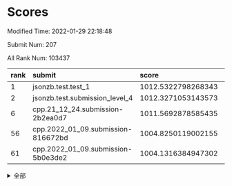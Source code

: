 # Scores

Modified Time: 2022-01-29 22:18:48

Submit Num: 207

All Rank Num: 103437

| rank |               submit               |       score        |       sigma        | pk_num |
| :--- | :--------------------------------- | :----------------- | :----------------- | :----- |
| 1    | jsonzb.test.test_1                 | 1012.5322798268343 | 0.8071100122184015 | 1995   |
| 2    | jsonzb.test.submission_level_4     | 1012.3271053143573 | 0.7948488815592162 | 1998   |
| 6    | cpp.21_12_24.submission-2b2ea0d7   | 1011.5692878585435 | 0.7773346127331646 | 1996   |
| 56   | cpp.2022_01_09.submission-816672bd | 1004.8250119002155 | 0.7256272557449814 | 2000   |
| 61   | cpp.2022_01_09.submission-5b0e3de2 | 1004.1316384947302 | 0.7115414348190104 | 2000   |


<details>
<summary>全部</summary>

| rank |                 submit                 |       score        |       sigma        | pk_num |
| :--- | :------------------------------------- | :----------------- | :----------------- | :----- |
| 1    | jsonzb.test.test_1                     | 1012.5322798268343 | 0.8071100122184015 | 1995   |
| 2    | jsonzb.test.submission_level_4         | 1012.3271053143573 | 0.7948488815592162 | 1998   |
| 3    | gobigger.level_3.submission_level_3_49 | 1012.2563617657509 | 0.7805973828228072 | 1998   |
| 4    | gobigger.level_3.submission_level_3_0  | 1011.7366910275817 | 0.7896115846388964 | 1996   |
| 5    | gobigger.level_3.submission_level_3_41 | 1011.7006414131283 | 0.763908393748769  | 1997   |
| 6    | cpp.21_12_24.submission-2b2ea0d7       | 1011.5692878585435 | 0.7773346127331646 | 1996   |
| 7    | gobigger.level_3.submission_level_3_24 | 1011.4712735285834 | 0.7939930652344338 | 1994   |
| 8    | gobigger.level_3.submission_level_3_46 | 1011.3581852501085 | 0.8039128348940513 | 2003   |
| 9    | gobigger.level_3.submission_level_3_9  | 1011.0692664340065 | 0.7691515240373578 | 2001   |
| 10   | gobigger.level_3.submission_level_3_8  | 1011.0129939466436 | 0.7803152602539868 | 1994   |
| 11   | gobigger.level_3.submission_level_3_35 | 1010.9673957820044 | 0.7750484363744341 | 2000   |
| 12   | gobigger.level_3.submission_level_3_18 | 1010.8416629442577 | 0.7662282563768699 | 2004   |
| 13   | gobigger.level_3.submission_level_3_34 | 1010.8025910648423 | 0.749776858939081  | 2003   |
| 14   | gobigger.level_3.submission_level_3_22 | 1010.7940290125731 | 0.7577738675221672 | 2001   |
| 15   | gobigger.level_3.submission_level_3_37 | 1010.7362288614586 | 0.7690907901627086 | 1996   |
| 16   | gobigger.level_3.submission_level_3_43 | 1010.7080665897294 | 0.756249900472145  | 2002   |
| 17   | gobigger.level_3.submission_level_3_42 | 1010.5286120997011 | 0.7779239276997068 | 2000   |
| 18   | gobigger.level_3.submission_level_3_27 | 1010.473717498028  | 0.7646674692093367 | 1992   |
| 19   | gobigger.level_3.submission_level_3_45 | 1010.4365389402095 | 0.7376956549255401 | 2001   |
| 20   | gobigger.level_3.submission_level_3_26 | 1010.4181516205635 | 0.7661889858858048 | 1996   |
| 21   | gobigger.level_3.submission_level_3_29 | 1010.2967642244711 | 0.785585475618088  | 1999   |
| 22   | gobigger.level_3.submission_level_3_38 | 1010.2603782728254 | 0.7339815357484022 | 1994   |
| 23   | gobigger.level_3.submission_level_3_10 | 1010.2474113608333 | 0.7621391479421439 | 2000   |
| 24   | gobigger.level_3.submission_level_3_23 | 1010.2449589490034 | 0.749655701321742  | 2003   |
| 25   | gobigger.level_3.submission_level_3_1  | 1010.2319304777749 | 0.7538942514636069 | 2005   |
| 26   | gobigger.level_3.submission_level_3_13 | 1010.2147605971369 | 0.7654180242436971 | 1997   |
| 27   | gobigger.level_3.submission_level_3_5  | 1010.1436345547274 | 0.7669143982334962 | 1998   |
| 28   | gobigger.level_3.submission_level_3_39 | 1010.1339981442871 | 0.7717639370288479 | 2000   |
| 29   | gobigger.level_3.submission_level_3_7  | 1009.9811832234728 | 0.7506825883719866 | 2000   |
| 30   | gobigger.level_3.submission_level_3_31 | 1009.9737292989433 | 0.7491970032432493 | 1998   |
| 31   | gobigger.level_3.submission_level_3_32 | 1009.9415011732351 | 0.7512518973426356 | 1996   |
| 32   | gobigger.level_3.submission_level_3_40 | 1009.8529906915181 | 0.7474424866235471 | 2003   |
| 33   | gobigger.level_3.submission_level_3_3  | 1009.8203567932133 | 0.7751041011669101 | 1991   |
| 34   | gobigger.level_3.submission_level_3_2  | 1009.8154142266161 | 0.7407338523271765 | 2000   |
| 35   | gobigger.level_3.submission_level_3_48 | 1009.6826709518515 | 0.7579343122715878 | 2002   |
| 36   | gobigger.level_3.submission_level_3_12 | 1009.621619843508  | 0.7554259733030756 | 2000   |
| 37   | gobigger.level_3.submission_level_3_6  | 1009.5647013539915 | 0.7567709946177461 | 1999   |
| 38   | gobigger.level_3.submission_level_3_21 | 1009.5573884221266 | 0.7537971401248762 | 1999   |
| 39   | gobigger.level_3.submission_level_3_4  | 1009.4687152723742 | 0.7658771669255205 | 2001   |
| 40   | gobigger.level_3.submission_level_3_30 | 1009.4322228373996 | 0.7404968250233512 | 1992   |
| 41   | gobigger.level_3.submission_level_3_28 | 1009.31130833885   | 0.7568679150275134 | 2004   |
| 42   | gobigger.level_3.submission_level_3_16 | 1009.2434439222218 | 0.7233829672095196 | 2000   |
| 43   | gobigger.level_3.submission_level_3_36 | 1009.1853509184999 | 0.7395703673279701 | 1995   |
| 44   | gobigger.level_3.submission_level_3_19 | 1009.1513749572226 | 0.7471723068825028 | 2001   |
| 45   | gobigger.level_3.submission_level_3_25 | 1009.1339222273876 | 0.7774281381950695 | 1995   |
| 46   | gobigger.level_3.submission_level_3_15 | 1008.9010988024456 | 0.7386836641036725 | 1997   |
| 47   | gobigger.level_3.submission_level_3_11 | 1008.8972976846662 | 0.7520116163405419 | 1997   |
| 48   | gobigger.level_3.submission_level_3_14 | 1008.846119967119  | 0.7619876676558687 | 2001   |
| 49   | gobigger.level_3.submission_level_3_20 | 1008.8352916700662 | 0.7536716026672221 | 2003   |
| 50   | gobigger.level_3.submission_level_3_33 | 1008.7827115163524 | 0.7513187060342299 | 1998   |
| 51   | gobigger.level_3.submission_level_3_44 | 1008.6373194291319 | 0.7301117896918092 | 1999   |
| 52   | gobigger.level_3.submission_level_3_47 | 1008.5128415840909 | 0.7833625068821537 | 2002   |
| 53   | gobigger.level_3.submission_level_3_17 | 1007.4991600334206 | 0.7398288016368885 | 2000   |
| 54   | gobigger.level_1.submission_level_1_21 | 1005.3185465990243 | 0.727701533184988  | 2001   |
| 55   | gobigger.level_1.submission_level_1_15 | 1005.0342553515022 | 0.7118777668649581 | 1994   |
| 56   | cpp.2022_01_09.submission-816672bd     | 1004.8250119002155 | 0.7256272557449814 | 2000   |
| 57   | gobigger.level_1.submission_level_1_25 | 1004.817200881701  | 0.7118171073749692 | 1999   |
| 58   | gobigger.level_1.submission_level_1_48 | 1004.3232121315696 | 0.7220739708258669 | 1995   |
| 59   | gobigger.level_1.submission_level_1_40 | 1004.2293984119336 | 0.7159942048764181 | 2000   |
| 60   | gobigger.level_1.submission_level_1_44 | 1004.2248101272987 | 0.7294785339845794 | 2002   |
| 61   | cpp.2022_01_09.submission-5b0e3de2     | 1004.1316384947302 | 0.7115414348190104 | 2000   |
| 62   | gobigger.level_1.submission_level_1_5  | 1004.07338395093   | 0.7364483345306937 | 1997   |
| 63   | gobigger.level_1.submission_level_1_23 | 1004.0717169439184 | 0.702805501315062  | 1993   |
| 64   | gobigger.level_1.submission_level_1_20 | 1004.0121018719634 | 0.7244455226976996 | 1998   |
| 65   | gobigger.level_1.submission_level_1_27 | 1003.8900536567261 | 0.7373626507317054 | 1997   |
| 66   | gobigger.level_1.submission_level_1_6  | 1003.8521553993485 | 0.7106730454341743 | 1997   |
| 67   | gobigger.level_1.submission_level_1_49 | 1003.7592707517022 | 0.7270168245263119 | 1998   |
| 68   | gobigger.level_1.submission_level_1_33 | 1003.7294025890842 | 0.7227866004024766 | 1993   |
| 69   | gobigger.level_1.submission_level_1_42 | 1003.7292604068241 | 0.7235602560423445 | 2004   |
| 70   | gobigger.level_1.submission_level_1_19 | 1003.6147898926652 | 0.718564868469408  | 1998   |
| 71   | gobigger.level_1.submission_level_1_9  | 1003.5829878599939 | 0.7241045674019285 | 2005   |
| 72   | gobigger.level_1.submission_level_1_29 | 1003.5367617554392 | 0.7118454660174783 | 1999   |
| 73   | gobigger.level_1.submission_level_1_11 | 1003.4736461051591 | 0.6993247510198961 | 2001   |
| 74   | gobigger.level_1.submission_level_1_12 | 1003.4602041775145 | 0.7352065410478349 | 1997   |
| 75   | gobigger.level_1.submission_level_1_1  | 1003.3765093426963 | 0.7135096700178865 | 2000   |
| 76   | gobigger.level_1.submission_level_1_46 | 1003.3559805969006 | 0.7170280127412599 | 1995   |
| 77   | gobigger.level_1.submission_level_1_37 | 1003.3072452821671 | 0.7214383781390392 | 1998   |
| 78   | gobigger.level_1.submission_level_1_35 | 1003.2777916489193 | 0.720221442241394  | 2003   |
| 79   | gobigger.level_1.submission_level_1_28 | 1003.2753056872001 | 0.7174080480964437 | 2002   |
| 80   | gobigger.level_1.submission_level_1_4  | 1003.2472514708661 | 0.7137019657198359 | 1999   |
| 81   | gobigger.level_1.submission_level_1_17 | 1003.1384532674978 | 0.7245361172163756 | 1993   |
| 82   | gobigger.level_1.submission_level_1_2  | 1003.1025777113554 | 0.7181258928160124 | 1998   |
| 83   | gobigger.level_1.submission_level_1_13 | 1002.9494103131941 | 0.7044022508720384 | 1998   |
| 84   | gobigger.level_1.submission_level_1_39 | 1002.7985271844773 | 0.7211078433895909 | 2004   |
| 85   | gobigger.level_1.submission_level_1_24 | 1002.7611479826608 | 0.698919879205595  | 2002   |
| 86   | gobigger.level_1.submission_level_1_22 | 1002.7159379856801 | 0.7092803659951783 | 1995   |
| 87   | gobigger.level_1.submission_level_1_14 | 1002.7059942066252 | 0.708652177464567  | 1999   |
| 88   | gobigger.level_1.submission_level_1_34 | 1002.6640414238735 | 0.7117184629027419 | 1988   |
| 89   | gobigger.level_1.submission_level_1_26 | 1002.6470116846514 | 0.7166807118427126 | 1994   |
| 90   | gobigger.level_1.submission_level_1_38 | 1002.6309313370039 | 0.7247180107610819 | 2002   |
| 91   | gobigger.level_1.submission_level_1_47 | 1002.594001146936  | 0.7057938868624786 | 1998   |
| 92   | gobigger.level_1.submission_level_1_45 | 1002.5116988044211 | 0.7127515120117945 | 1989   |
| 93   | gobigger.level_1.submission_level_1_36 | 1002.4542238038288 | 0.7156901852090884 | 1996   |
| 94   | gobigger.level_1.submission_level_1_8  | 1002.427482576869  | 0.7022316899557034 | 1997   |
| 95   | gobigger.level_1.submission_level_1_41 | 1002.4077846648162 | 0.7112723917036237 | 2003   |
| 96   | gobigger.level_1.submission_level_1_0  | 1002.3693360611887 | 0.7080821083812723 | 1998   |
| 97   | gobigger.level_1.submission_level_1_32 | 1002.3666963329832 | 0.7114869108109825 | 1995   |
| 98   | gobigger.level_1.submission_level_1_7  | 1002.3625637701996 | 0.7155863286810676 | 1992   |
| 99   | gobigger.level_1.submission_level_1_18 | 1002.3608167251866 | 0.7288971040915668 | 1996   |
| 100  | gobigger.level_1.submission_level_1_16 | 1002.2734290350106 | 0.7168802922134208 | 2004   |
| 101  | gobigger.level_1.submission_level_1_30 | 1002.234350222892  | 0.717180528334997  | 2003   |
| 102  | gobigger.level_1.submission_level_1_43 | 1002.149888635754  | 0.7033008216554772 | 1999   |
| 103  | gobigger.level_1.submission_level_1_10 | 1001.9956568790985 | 0.7159376910840322 | 2000   |
| 104  | gobigger.level_1.submission_level_1_3  | 1001.9021836478979 | 0.7082743245214475 | 1998   |
| 105  | gobigger.level_1.submission_level_1_31 | 1000.2373267736056 | 0.7258995073493939 | 1999   |
| 106  | gobigger.random.submission_random_19   | 997.4928566523089  | 0.70692132767448   | 1998   |
| 107  | gobigger.random.submission_random_15   | 997.3405253378473  | 0.6992953086896834 | 2002   |
| 108  | gobigger.random.submission_random_44   | 997.0287429120358  | 0.71853731380836   | 2002   |
| 109  | gobigger.random.submission_random_34   | 997.0024434386063  | 0.7207086310400488 | 1994   |
| 110  | gobigger.random.submission_random_49   | 996.9336055320925  | 0.7066003538238699 | 2007   |
| 111  | gobigger.random.submission_random_33   | 996.8190345135315  | 0.7031761737562544 | 2001   |
| 112  | gobigger.random.submission_random_29   | 996.745753246783   | 0.7055735744117647 | 2002   |
| 113  | gobigger.random.submission_random_10   | 996.6882530007883  | 0.711550116599985  | 2002   |
| 114  | gobigger.random.submission_random_31   | 996.6021265546767  | 0.7080355620727595 | 2001   |
| 115  | gobigger.random.submission_random_3    | 996.562289334272   | 0.6984111161104097 | 1999   |
| 116  | gobigger.random.submission_random_47   | 996.4621452759435  | 0.7020179090106954 | 2000   |
| 117  | gobigger.random.submission_random_38   | 996.4367249560535  | 0.7189065771852139 | 1997   |
| 118  | gobigger.random.submission_random_35   | 996.4130181265584  | 0.7174352923591701 | 2003   |
| 119  | gobigger.random.submission_random_39   | 996.3960891532612  | 0.7093427424406922 | 1995   |
| 120  | gobigger.random.submission_random_36   | 996.1902082460603  | 0.705561119134783  | 2003   |
| 121  | gobigger.random.submission_random_30   | 996.1429949293388  | 0.7089217828569899 | 1997   |
| 122  | gobigger.random.submission_random_23   | 996.1288950842836  | 0.7090172892670712 | 2005   |
| 123  | gobigger.random.submission_random_43   | 996.0523351021533  | 0.703271578878259  | 1994   |
| 124  | gobigger.random.submission_random_18   | 996.0404401577963  | 0.7003124399846491 | 1994   |
| 125  | gobigger.random.submission_random_16   | 996.004401744925   | 0.7070311778598031 | 1999   |
| 126  | gobigger.random.submission_random_27   | 995.9938615420184  | 0.6989141613918878 | 1998   |
| 127  | gobigger.random.submission_random_11   | 995.9561708467534  | 0.7247991453821845 | 1999   |
| 128  | gobigger.random.submission_random_17   | 995.9376655228815  | 0.7085997565421064 | 1996   |
| 129  | gobigger.random.submission_random_37   | 995.8990707384894  | 0.6923976212410825 | 2003   |
| 130  | gobigger.random.submission_random_22   | 995.8942128161542  | 0.7070463031677905 | 2002   |
| 131  | gobigger.random.submission_random_20   | 995.8723551952833  | 0.7207445767925109 | 2000   |
| 132  | gobigger.random.submission_random_7    | 995.8470625518535  | 0.7033734688296542 | 2000   |
| 133  | gobigger.random.submission_random_21   | 995.8151544927822  | 0.7031086872175222 | 1999   |
| 134  | gobigger.random.submission_random_40   | 995.7975101461429  | 0.6978818766606664 | 2000   |
| 135  | gobigger.random.submission_random_0    | 995.7627155990075  | 0.7244611406898203 | 1998   |
| 136  | gobigger.random.submission_random_25   | 995.7309804941466  | 0.7030465669366066 | 1998   |
| 137  | gobigger.random.submission_random_6    | 995.6541482285389  | 0.7223443341907979 | 1992   |
| 138  | gobigger.random.submission_random_24   | 995.6252054290458  | 0.7094418684461051 | 1997   |
| 139  | gobigger.random.submission_random_26   | 995.6050220634819  | 0.7058377148845324 | 1994   |
| 140  | gobigger.random.submission_random_4    | 995.5663846776575  | 0.7114628288826443 | 1997   |
| 141  | gobigger.random.submission_random_14   | 995.5311153339995  | 0.7136076264086373 | 2000   |
| 142  | gobigger.random.submission_random_28   | 995.5093998460114  | 0.7019854912445185 | 1999   |
| 143  | gobigger.random.submission_random_9    | 995.5076908870165  | 0.7115679256038966 | 2003   |
| 144  | gobigger.random.submission_random_41   | 995.4460396422492  | 0.7302745350068994 | 1997   |
| 145  | gobigger.random.submission_random_45   | 995.442215477139   | 0.7138111407762637 | 2004   |
| 146  | gobigger.random.submission_random_46   | 995.4257328624619  | 0.695989655102108  | 1997   |
| 147  | gobigger.random.submission_random_1    | 995.4185886690376  | 0.7354504227744608 | 1999   |
| 148  | gobigger.random.submission_random_32   | 995.407386433991   | 0.716973587011202  | 2001   |
| 149  | gobigger.random.submission_random_48   | 995.327811523497   | 0.7116794360114648 | 2001   |
| 150  | gobigger.random.submission_random_5    | 995.2711196377652  | 0.7145550215471163 | 2000   |
| 151  | gobigger.random.submission_random_2    | 995.2379217021415  | 0.6982427642640219 | 2000   |
| 152  | gobigger.random.submission_random_8    | 995.1489562928592  | 0.7150946320497418 | 2000   |
| 153  | gobigger.random.submission_random_12   | 994.950315961438   | 0.7198635994556283 | 1999   |
| 154  | gobigger.random.submission_random_13   | 994.889205875033   | 0.7350160676423266 | 1996   |
| 155  | gobigger.random.submission_random_42   | 994.531343476383   | 0.7133309232853533 | 1996   |
| 156  | gobigger.level_2.submission_level_2_12 | 993.9892254112856  | 0.7263161290742491 | 1997   |
| 157  | gobigger.level_2.submission_level_2_9  | 993.7215988368624  | 0.7157869958057059 | 1994   |
| 158  | gobigger.level_2.submission_level_2_0  | 993.5615103185264  | 0.736099065367407  | 2001   |
| 159  | gobigger.level_2.submission_level_2_19 | 993.4350965999195  | 0.7296432708211286 | 1998   |
| 160  | gobigger.level_2.submission_level_2_42 | 993.3329621471178  | 0.7259859672026613 | 2004   |
| 161  | gobigger.level_2.submission_level_2_40 | 993.260877558585   | 0.7423918599088274 | 1999   |
| 162  | gobigger.level_2.submission_level_2_25 | 993.2564188611432  | 0.7287449341800828 | 1995   |
| 163  | gobigger.level_2.submission_level_2_11 | 993.1114117436168  | 0.7298307040533264 | 1994   |
| 164  | gobigger.level_2.submission_level_2_10 | 993.0299142172363  | 0.7413476584176296 | 1998   |
| 165  | gobigger.level_2.submission_level_2_15 | 992.9711455279235  | 0.7269317744443765 | 2000   |
| 166  | gobigger.level_2.submission_level_2_29 | 992.9283770953866  | 0.7409030051121853 | 1999   |
| 167  | gobigger.level_2.submission_level_2_47 | 992.8794292759686  | 0.7279050927406233 | 1999   |
| 168  | gobigger.level_2.submission_level_2_17 | 992.7604528952191  | 0.721260063745151  | 2001   |
| 169  | gobigger.level_2.submission_level_2_36 | 992.7568527621168  | 0.7421244074866198 | 1999   |
| 170  | gobigger.level_2.submission_level_2_46 | 992.6953399347695  | 0.7352406268925049 | 2002   |
| 171  | gobigger.level_2.submission_level_2_2  | 992.6054260213975  | 0.758427068922707  | 2004   |
| 172  | gobigger.level_2.submission_level_2_8  | 992.337968705057   | 0.7521433822655376 | 1990   |
| 173  | gobigger.level_2.submission_level_2_39 | 992.2333868209286  | 0.7616488483339628 | 2004   |
| 174  | gobigger.level_2.submission_level_2_27 | 992.2131590242454  | 0.7554367694476758 | 2000   |
| 175  | gobigger.level_2.submission_level_2_23 | 992.1951066096693  | 0.7412156059172489 | 1999   |
| 176  | gobigger.level_2.submission_level_2_5  | 992.1794581565398  | 0.7336834096926966 | 2000   |
| 177  | gobigger.level_2.submission_level_2_37 | 992.1649228998356  | 0.7363429386545756 | 2003   |
| 178  | gobigger.level_2.submission_level_2_41 | 992.1300641274443  | 0.7468711628469917 | 1998   |
| 179  | gobigger.level_2.submission_level_2_24 | 992.0536770260776  | 0.7552063499554298 | 1999   |
| 180  | gobigger.level_2.submission_level_2_13 | 992.0132933666991  | 0.7260806816453922 | 2006   |
| 181  | gobigger.level_2.submission_level_2_18 | 991.9725061865825  | 0.7395184944422443 | 1992   |
| 182  | gobigger.level_2.submission_level_2_21 | 991.9443032673439  | 0.746478617605348  | 2000   |
| 183  | gobigger.level_2.submission_level_2_38 | 991.862952665761   | 0.7497317562825706 | 1998   |
| 184  | gobigger.level_2.submission_level_2_49 | 991.741623854688   | 0.7506947017989725 | 1998   |
| 185  | gobigger.level_2.submission_level_2_3  | 991.6947332495945  | 0.757107776057148  | 2000   |
| 186  | gobigger.level_2.submission_level_2_30 | 991.6567932299062  | 0.7371388412127949 | 2002   |
| 187  | gobigger.level_2.submission_level_2_1  | 991.5970729123947  | 0.731002193595772  | 1999   |
| 188  | gobigger.level_2.submission_level_2_22 | 991.5784036996229  | 0.758986985536293  | 1996   |
| 189  | gobigger.level_2.submission_level_2_4  | 991.4891888858837  | 0.7423617102304644 | 2002   |
| 190  | gobigger.level_2.submission_level_2_34 | 991.4522564604963  | 0.775735754951452  | 2002   |
| 191  | gobigger.level_2.submission_level_2_48 | 991.3667045926469  | 0.7426795738721633 | 1994   |
| 192  | gobigger.level_2.submission_level_2_43 | 991.3471225133185  | 0.7673349375361631 | 1997   |
| 193  | gobigger.level_2.submission_level_2_14 | 991.3326303046823  | 0.756156853423216  | 2002   |
| 194  | gobigger.level_2.submission_level_2_6  | 991.3250905974115  | 0.7771599436120228 | 2001   |
| 195  | gobigger.level_2.submission_level_2_16 | 991.2643243653765  | 0.7360198819106455 | 1999   |
| 196  | gobigger.level_2.submission_level_2_45 | 991.1978952208757  | 0.7408519112062223 | 2004   |
| 197  | gobigger.level_2.submission_level_2_20 | 991.1765470363537  | 0.7495870132853111 | 1993   |
| 198  | gobigger.level_2.submission_level_2_33 | 991.1359598861261  | 0.7640603624873279 | 2004   |
| 199  | gobigger.level_2.submission_level_2_44 | 991.0457706173765  | 0.7544954767518166 | 1998   |
| 200  | gobigger.level_2.submission_level_2_32 | 990.9665086698772  | 0.7623493320717956 | 1992   |
| 201  | gobigger.level_2.submission_level_2_31 | 990.7643205805467  | 0.756391695252931  | 2000   |
| 202  | gobigger.level_2.submission_level_2_35 | 990.7044874702476  | 0.7599349980323368 | 1999   |
| 203  | gobigger.level_2.submission_level_2_26 | 990.6831601496574  | 0.7448669187319272 | 2002   |
| 204  | gobigger.level_2.submission_level_2_7  | 990.5982191478197  | 0.7595251956470349 | 2001   |
| 205  | gobigger.level_2.submission_level_2_28 | 989.8600378970301  | 0.7611607565153532 | 1997   |
| 206  | gobigger.none.submission_none_1        | 976.4191911836991  | 1.369248458849706  | 1998   |
| 207  | gobigger.none.submission_none_0        | 975.8310144436871  | 1.5389833093741718 | 1997   |

</details>